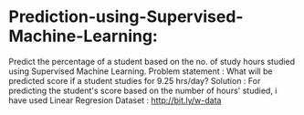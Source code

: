 # Prediction-using-Supervised-Machine-Learning:

Predict the percentage of a student based on the no. of study hours studied using Supervised Machine Learning. 
Problem statement : What will be predicted score if a student studies for 9.25 hrs/day? 
Solution : For predicting the student's score based on the number of hours' studied, i have used Linear Regresion Dataset : http://bit.ly/w-data
